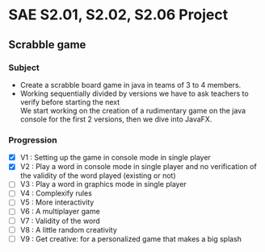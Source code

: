 # SAE S2.01, S2.02, S2.06 Project 
## Scrabble game
### Subject
- Create a scrabble board game in java in teams of 3 to 4 members.
- Working sequentially divided by versions we have to ask teachers to verify before starting the next  
We start working on the creation of a rudimentary game on the java console for the first 2 versions,
then we dive into JavaFX.

### Progression
- [x] V1 : Setting up the game in console mode in single player
- [x] V2 : Play a word in console mode in single player and no verification of the validity of the word played (existing or not)
- [ ] V3 : Play a word in graphics mode in single player
- [ ] V4 : Complexify rules
- [ ] V5 : More interactivity
- [ ] V6 : A multiplayer game
- [ ] V7 : Validity of the word
- [ ] V8 : A little random creativity
- [ ] V9 : Get creative: for a personalized game that makes a big splash
